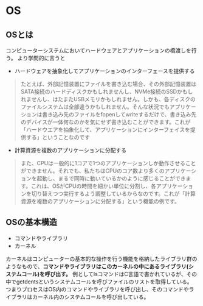 # OS

## OSとは

コンピューターシステムにおいてハードウェアとアプリケーションの橋渡しを行う。
より学問的に言うと
- ハードウェアを抽象化してアプリケーションのインターフェースを提供する

>たとえば、外部記憶装置にファイルを書き込む場合、その外部記憶装置はSATA接続のハードディスクかもしれませんし、NVMe接続のSSDかもしれませんし、はたまたUSBメモリかもしれません。しかも、各ディスクのファイルシステムは全部違うかもしれません。そんな状況でもアプリケーションは書き込み先のファイルをfopenしてwriteするだけで、書き込み先のデバイスが一体何なのかを気にせず書き込むことができます。これが「ハードウエアを抽象化して、アプリケーションにインターフェイスを提供する」ということなのです

- 計算資源を複数のアプリケーションに分配する
>また、CPUは一般的に1コアで1つのアプリケーションしか動作させることができません。それでも、私たちはCPUのコア数より多くのアプリケーションを起動し、まるで同時に動いているかのように感じることができます。これは、OSがCPUの時間を細かい単位に分割し、各アプリケーションを切り替えつつ実行するよう調整しているからなのです。これが「計算資源を複数のアプリケーションに分配する」という機能の例です。

## OSの基本構造

- コマンドやライブラリ
- カーネル

カーネルはコンピューターの基本的な操作を行う機能を格納したライブラリ群のようなもので、**コマンドやライブラリはこのカーネルの中にあるライブラリ(システムコール)を呼び出す。**
例としてlsコマンドはC言語で書かれているが、その中でgetdentsというシステムコールを呼びファイルのリストを取得している。
つまりプロセスはOS内のコマンドやライブラリを呼び出し、そのコマンドやライブラリはカーネル内のシステムコールを呼び出している。
